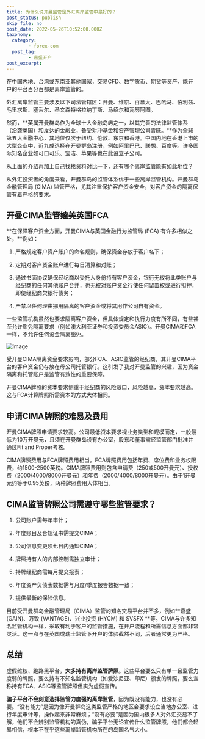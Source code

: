 ```yaml
---
title: 为什么说开曼监管是外汇离岸监管中最好的？
post_status: publish
skip_file: no
post_date: 2022-05-26T10:52:00.000Z
taxonomy:
  category:
        - forex-com
  post_tag:
        - 嘉盛开户
post_excerpt: 
---
```

在中国内地、台湾或东南亚其他国家，交易CFD、数字货币、期货等资产，能开户的平台百分百都是离岸监管的。

外汇离岸监管主要涉及以下司法管辖区：开曼、维京、百慕大、巴哈马、伯利兹、毛里求斯、塞舌尔、圣文森特格拉纳丁斯、马绍尔和瓦努阿图。

然而，**英属开曼群岛作为全球十大金融岛屿之一，以其完善的法律监管体系（沿袭英国）和发达的金融业，备受对冲基金和资产管理公司青睐。**作为全球第五大金融中心，其地位仅次于纽约、伦敦、东京和香港。中国内地在香港上市的大型企业中，近九成选择在开曼群岛注册，例如阿里巴巴、联想、百度等。许多国际知名企业如可口可乐、宝洁、苹果等也在此设立子公司。

从上面的介绍再加上自己找找资料对比一下，还有哪个离岸监管能有如此地位？

从外汇投资者的角度来看，开曼群岛的监管体系优于一些离岸监管机构。开曼群岛金融管理局 (CIMA) 监管严格，尤其注重保护客户资金安全，对客户资金的隔离保管有着严格的要求。

## 开曼CIMA监管媲美英国FCA

**在保障客户资金方面，开曼CIMA与英国金融行为监管局 (FCA) 有许多相似之处，**例如：

1. 严格规定客户资产账户的命名规则，确保资金存放于客户名下；

1. 定期对客户资金账户进行每日清算和对账；

1. 通过书面协议确保经纪商以受托人身份持有客户资金，银行无权将此类账户与经纪商的任何其他账户合并，也无权对账户资金行使任何留置权或进行扣押，即使经纪商欠银行债务；

1. 严禁以任何理由挪用隔离的客户资金或将其用作公司自有资金。

一些监管机构虽然也要求隔离客户资金，但具体规定和执行力度有所不同，有些甚至允许豁免隔离要求（例如澳大利亚证券和投资委员会ASIC）。开曼CIMA和FCA一样，不允许任何资金隔离豁免。

![Image](https://prod-files-secure.s3.us-west-2.amazonaws.com/39ed1227-6d7d-4570-be36-9ccd4a2c4241/bd849744-3fcb-4a37-8312-357962c8f065/image.png?X-Amz-Algorithm=AWS4-HMAC-SHA256&X-Amz-Content-Sha256=UNSIGNED-PAYLOAD&X-Amz-Credential=ASIAZI2LB466ZMSNDCMU%2F20250522%2Fus-west-2%2Fs3%2Faws4_request&X-Amz-Date=20250522T041358Z&X-Amz-Expires=3600&X-Amz-Security-Token=IQoJb3JpZ2luX2VjEBIaCXVzLXdlc3QtMiJIMEYCIQDpBcoOuPtvlAFWFRiszAZeMu9Eq%2Bvx7nr9lAGsmF8QlwIhAJ%2FPfTlJUKNlk%2FV5ncCgee7B%2BFGkGHk%2FxpE7RyXT4OCPKogECMv%2F%2F%2F%2F%2F%2F%2F%2F%2F%2FwEQABoMNjM3NDIzMTgzODA1IgwXuYQ45BhrdTuOpL4q3APEJePgctAs4xN1y0zrGl1aa83b77T7gBio%2BOAN2EdRPGnFejqPerCEpBpbUdQPvWt9GhCc7sYxAuKmFPkcHQr4vWw69WHCYUSrek19ztjsRcl9ukWXQfl8ENRHFempXs9daf6Ppiwmjdr2fUk%2BNXQyw4J6z880zWJwoenmmdyv%2BHIB17n2IR065PCgL3OxQH64ac97zajd0FBfEeYwZP94St2xWK%2FKyAkmiNoQ36tjYMZQ6nwFlwCc8RzyFz6WHuB3iehJYW0VwKG35rnzTqXFf5wplLp1%2F%2BRt6%2BuZ97ulONFrA6Utgz8S40dB%2BrwaComVrCRokSKvsRHOtbYR42bY6dRt9vcYd1NIJ%2BlQ%2FMM9vbcJyGI4Mq%2Br6A%2FpsQzG05V26CT48y2G9z4dKr7rvDvKfTyLT%2Fs%2BE6RA5DG86DClQJolCc34a1qgMSm4LjYcU%2BvFAoAgJ89E466amjt%2FvDvdPxiDFqU4MJ50E1AGeMQDU4p8C5hfLf1crDyJ3ULfJ82EytQv9zbxQITi2KdlRADs6z6rYQa8A5DsF5wrvxLkir7722NkKTtagdKn6d2ZOfToptpJhEpQFSXrEXXqscVKF2XceLcLJ8FB87NkSRI7NKNAB85CY4ewyjl8xzCVjbrBBjqkAdi7nAVmY7AwAMjO6RRPlrHnDYGpqPsYZdFqObdxiSowRw90A8II5J2X%2BnHd64yKeIBEO1gxuzrHOhNtV4T3RywNeZ9LdLayD2zerpgf4O3tWHwhXWJDUjEGZZG%2FeG%2FBgd4KusyKKT5XSRsK%2FLUwF7530TiBMlIHBuGVgsw2mWQSrRjESKG8ojNBJgQ4a1Bkqrq2FbqgpcrHp8ex7ct1%2BPecsjV7&X-Amz-Signature=e833ed8e9017334d65cf606795ca85075d51d768503b6f8a4b37fb8d032bca15&X-Amz-SignedHeaders=host&x-id=GetObject)

受开曼CIMA隔离资金要求影响，部分FCA、ASIC监管的经纪商，其开曼CIMA平台的客户资金仍存放在母公司托管银行。这引发了我对开曼监管的兴趣，因为资金隔离和托管账户是监管有效性的重要保障。

开曼CIMA牌照的资本要求侧重于经纪商的风险敞口，风险越高，资本要求越高。这与FCA计算牌照所需资本的方式大体相同。

## **申请CIMA牌照的难易及费用**

开曼CIMA牌照申请要求较高。公司最低资本要求视业务类型和规模而定，一般最低为10万开曼元，且须在开曼群岛设有办公室，股东和董事需经监管部门批准并通过Fit and Proper考核。

CIMA牌照费用与FCA牌照费用相当。FCA牌照费用包括年费、席位费和业务权限费，约1500-2500英镑。CIMA牌照费用则包含申请费（250或500开曼元）、授权费（2000/4000/8000开曼元）和年费（2000/4000/8000开曼元）。由于1开曼元约等于0.95英镑，两种牌照费用大体相当。

## CIMA监管牌照公司需遵守哪些监管要求？

1. 公司账户需每年审计；

1. 年度账目及合规证书需提交CIMA；

1. 公司信息变更须七日内通知CIMA；

1. 牌照持有人的内部控制需独立审计；

1. 持牌经纪商需每月提交报表；

1. 年度资产负债表数据需与月度/季度报告数据一致；

1. 提供最新的保险信息。

目前受开曼群岛金融管理局（CIMA）监管的知名交易平台并不多，例如**嘉盛 (GAIN)、万致 (VANTAGE)、兴业投资 (HYCM) 和 SVSFX **等。CIMA与许多知名监管机构一样，采取有利于客户的监管措施，在开户流程和所需信息方面都非常灵活。这一点与在英国或瑞士监管下开户的体验截然不同，后者通常更为严格。

## 总结

虚假维权、跑路黑平台，**大多持有离岸监管牌照**。这些平台要么只有单一且监管力度弱的牌照，要么持有不知名监管机构（如爱沙尼亚、印尼）颁发的牌照，要么宣称持有FCA、ASIC等监管牌照但实为虚假宣传。

**骗子平台不会刻意选择监管力度强的离岸监管**，因为既没有能力，也没有必要。“没有能力”是因为像开曼群岛这类监管严格的地区会要求设立当地办公室、进行年度审计等，操作起来非常麻烦；“没有必要”是因为国内很多人对外汇交易不了解，他们不会辨别监管机构的真伪，骗子平台无论宣传什么监管牌照，他们都会轻易相信，根本不在乎这些离岸监管机构所在的岛国名气大小。